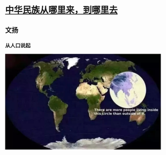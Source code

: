 # [中华民族从哪里来，到哪里去][zz]
## 文扬

### 从人口说起

![pic1](p100.jpg)


[zz]: http://rdcy-sf.ruc.edu.cn/Index/news_cont/id/51020.html "原文"

